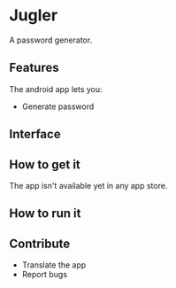 # Jugler

A password generator.

## Features
The android app lets you:
- Generate password

## Interface

## How to get it
The app isn't available yet in any app store.

## How to run it

## Contribute
- Translate the app
- Report bugs
